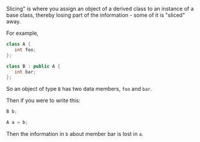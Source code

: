 Slicing" is where you assign an object of a derived class to an instance of a base class, thereby losing part of the information - some of it is "sliced" away.

For example,

```cpp
class A {
   int foo;
};

class B : public A {
   int bar;
};
```

So an object of type `B` has two data members, `foo` and `bar`.

Then if you were to write this:

```cpp
B b;

A a = b;
```

Then the information in `b` about member bar is lost in `a`.

